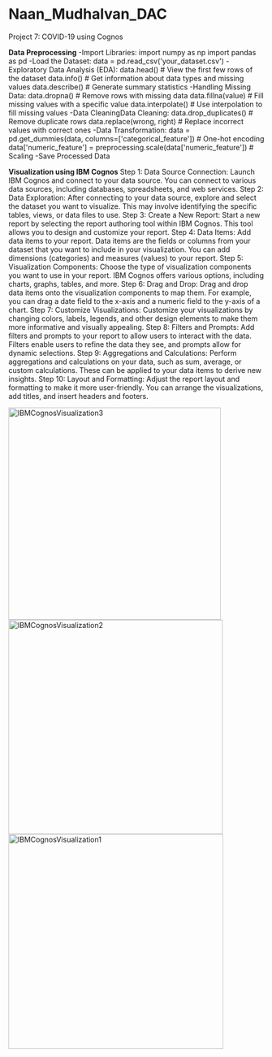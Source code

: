# Naan_Mudhalvan_DAC
Project 7: COVID-19 using Cognos

**Data Preprocessing**
-Import Libraries:
       import numpy as np
       import pandas as pd
-Load the Dataset: 
       data = pd.read_csv('your_dataset.csv')
-Exploratory Data Analysis (EDA):
      data.head()           # View the first few rows of the dataset
      data.info()           # Get information about data types and missing values
      data.describe()       # Generate summary statistics
-Handling Missing Data:
      data.dropna()              # Remove rows with missing data
      data.fillna(value)         # Fill missing values with a specific value
      data.interpolate()         # Use interpolation to fill missing values
-Data CleaningData Cleaning:
      data.drop_duplicates()     # Remove duplicate rows
      data.replace(wrong, right)  # Replace incorrect values with correct ones
-Data Transformation:
      data = pd.get_dummies(data, columns=['categorical_feature'])  # One-hot encoding
      data['numeric_feature'] = preprocessing.scale(data['numeric_feature'])  # Scaling
-Save Processed Data

**Visualization using IBM Cognos**
Step 1: Data Source Connection:
        Launch IBM Cognos and connect to your data source. You can connect to various data sources, including databases, spreadsheets, and web services.
Step 2: Data Exploration:
        After connecting to your data source, explore and select the dataset you want to visualize. This may involve identifying the specific tables, views, or data files 
        to use.
Step 3: Create a New Report:
        Start a new report by selecting the report authoring tool within IBM Cognos. This tool allows you to design and customize your report.
Step 4: Data Items:
        Add data items to your report. Data items are the fields or columns from your dataset that you want to include in your visualization. You can add dimensions 
        (categories) and measures (values) to your report.
Step 5: Visualization Components:
        Choose the type of visualization components you want to use in your report. IBM Cognos offers various options, including charts, graphs, tables, and more.
Step 6: Drag and Drop:
        Drag and drop data items onto the visualization components to map them. For example, you can drag a date field to the x-axis and a numeric field to the y-axis of a 
        chart.
Step 7: Customize Visualizations:
        Customize your visualizations by changing colors, labels, legends, and other design elements to make them more informative and visually appealing.
Step 8: Filters and Prompts:
        Add filters and prompts to your report to allow users to interact with the data. Filters enable users to refine the data they see, and prompts allow for dynamic 
        selections.
Step 9: Aggregations and Calculations:
        Perform aggregations and calculations on your data, such as sum, average, or custom calculations. These can be applied to your data items to derive new insights.
Step 10: Layout and Formatting:
        Adjust the report layout and formatting to make it more user-friendly. You can arrange the visualizations, add titles, and insert headers and footers.

<img width="418" alt="IBMCognosVisualization3" src="https://github.com/Harshitaa-G-A/Naan_Mudhalvan_DAC/assets/146211436/577837d7-b248-4b8f-9b30-8bfc9c420060">
<img width="422" alt="IBMCognosVisualization2" src="https://github.com/Harshitaa-G-A/Naan_Mudhalvan_DAC/assets/146211436/74c096a2-a1b4-42b5-bd6b-8a6cef20c5e3">
<img width="423" alt="IBMCognosVisualization1" src="https://github.com/Harshitaa-G-A/Naan_Mudhalvan_DAC/assets/146211436/fe78df1c-62a7-47b1-896e-c00b86dc1d05">


